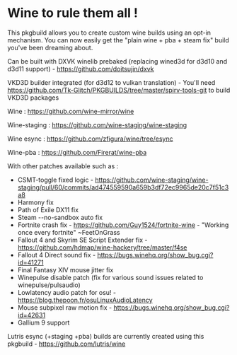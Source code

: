 # Wine to rule them all !

This pkgbuild allows you to create custom wine builds using an opt-in mechanism. You can now easily get the "plain wine + pba + steam fix" build you've been dreaming about.

Can be built with DXVK winelib prebaked (replacing wined3d for d3d10 and d3d11 support) - https://github.com/doitsujin/dxvk

VKD3D builder integrated (for d3d12 to vulkan translation) - You'll need https://github.com/Tk-Glitch/PKGBUILDS/tree/master/spirv-tools-git to build VKD3D packages

Wine : https://github.com/wine-mirror/wine

Wine-staging : https://github.com/wine-staging/wine-staging

Wine esync : https://github.com/zfigura/wine/tree/esync

Wine-pba : https://github.com/Firerat/wine-pba

With other patches available such as :
- CSMT-toggle fixed logic - https://github.com/wine-staging/wine-staging/pull/60/commits/ad474559590a659b3df72ec9965de20c7f51c3a8
- Harmony fix
- Path of Exile DX11 fix
- Steam --no-sandbox auto fix
- Fortnite crash fix - https://github.com/Guy1524/fortnite-wine - "Working once every fortnite" ~FeetOnGrass
- Fallout 4 and Skyrim SE Script Extender fix - https://github.com/hdmap/wine-hackery/tree/master/f4se
- Fallout 4 Direct sound fix - https://bugs.winehq.org/show_bug.cgi?id=41271
- Final Fantasy XIV mouse jitter fix
- Winepulse disable patch (fix for various sound issues related to winepulse/pulsaudio)
- Lowlatency audio patch for osu! - https://blog.thepoon.fr/osuLinuxAudioLatency
- Mouse subpixel raw motion fix - https://bugs.winehq.org/show_bug.cgi?id=42631
- Gallium 9 support

Lutris esync (+staging +pba) builds are currently created using this pkgbuild - https://github.com/lutris/wine
